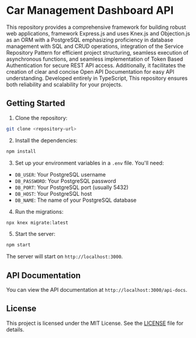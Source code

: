 # Car Management Dashboard API

This repository provides a comprehensive framework for building robust web applications, framework Express.js and uses Knex.js and Objection.js as an ORM with a PostgreSQL emphasizing proficiency in database management with SQL and CRUD operations, integration of the Service Repository Pattern for efficient project structuring, seamless execution of asynchronous functions, and seamless implementation of Token Based Authentication for secure REST API access. Additionally, it facilitates the creation of clear and concise Open API Documentation for easy API understanding. Developed entirely in TypeScript, This repository ensures both reliability and scalability for your projects.

## Getting Started

1. Clone the repository:

```sh
git clone <repository-url>
```

2. Install the dependencies:

```sh
npm install
```

3. Set up your environment variables in a `.env` file. You'll need:

- `DB_USER`: Your PostgreSQL username
- `DB_PASSWORD`: Your PostgreSQL password
- `DB_PORT`: Your PostgreSQL port (usually 5432)
- `DB_HOST`: Your PostgreSQL host
- `DB_NAME`: The name of your PostgreSQL database

4. Run the migrations:

```sh
npx knex migrate:latest
```

5. Start the server:

```sh
npm start
```

The server will start on `http://localhost:3000`.

## API Documentation

You can view the API documentation at `http://localhost:3000/api-docs`.

## License

This project is licensed under the MIT License. See the [LICENSE](LICENSE) file for details.
